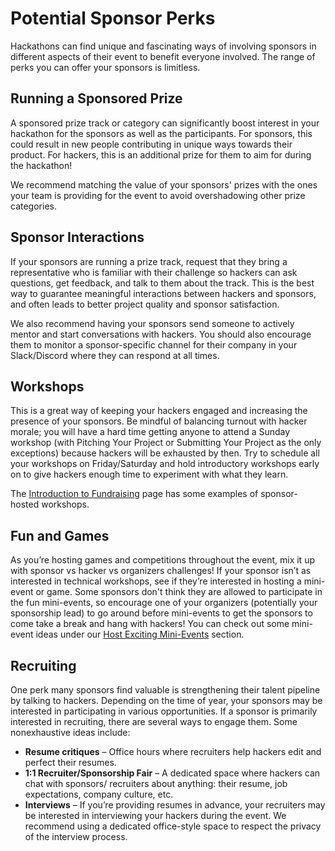 # Potential Sponsor Perks

Hackathons can find unique and fascinating ways of involving sponsors in different aspects of their event to benefit everyone involved. The range of perks you can offer your sponsors is limitless.

## **Running a Sponsored Prize**

A sponsored prize track or category can significantly boost interest in your hackathon for the sponsors as well as the participants. For sponsors, this could result in new people contributing in unique ways towards their product. For hackers, this is an additional prize for them to aim for during the hackathon!

We recommend matching the value of your sponsors' prizes with the ones your team is providing for the event to avoid overshadowing other prize categories.

## **Sponsor Interactions**

If your sponsors are running a prize track, request that they bring a representative who is familiar with their challenge so hackers can ask questions, get feedback, and talk to them about the track. This is the best way to guarantee meaningful interactions between hackers and sponsors, and often leads to better project quality and sponsor satisfaction.

We also recommend having your sponsors send someone to actively mentor and start conversations with hackers. You should also encourage them to monitor a sponsor-specific channel for their company in your Slack/Discord where they can respond at all times.

## **Workshops**

This is a great way of keeping your hackers engaged and increasing the presence of your sponsors. Be mindful of balancing turnout with hacker morale; you will have a hard time getting anyone to attend a Sunday workshop (with Pitching Your Project or Submitting Your Project as the only exceptions) because hackers will be exhausted by then. Try to schedule all your workshops on Friday/Saturday and hold introductory workshops early on to give hackers enough time to experiment with what they learn.&#x20;

The [Introduction to Fundraising](introduction-to-fundraising.md) page has some examples of sponsor-hosted workshops.&#x20;

## **Fun and Games**

As you’re hosting games and competitions throughout the event, mix it up with sponsor vs hacker vs organizers challenges! If your sponsor isn’t as interested in technical workshops, see if they’re interested in hosting a mini-event or game. Some sponsors don't think they are allowed to participate in the fun mini-events, so encourage one of your organizers (potentially your sponsorship lead) to go around before mini-events to get the sponsors to come take a break and hang with hackers! You can check out some mini-event ideas under our [Host Exciting Mini-Events](../../organizer-resources/host-exciting-mini-events/) section.&#x20;

## **Recruiting**

One perk many sponsors find valuable is strengthening their talent pipeline by talking to hackers. Depending on the time of year, your sponsors may be interested in participating in various opportunities.  If a sponsor is primarily interested in recruiting, there are several ways to engage them. Some nonexhaustive ideas include:

* **Resume critiques** – Office hours where recruiters help hackers edit and perfect their resumes.&#x20;
* **1:1 Recruiter/Sponsorship Fair** – A dedicated space where hackers can chat with sponsors/ recruiters about anything: their resume, job expectations, company culture, etc. &#x20;
* **Interviews** – If you’re providing resumes in advance, your recruiters may be interested in interviewing your hackers during the event. We recommend using a dedicated office-style space to respect the privacy of the interview process.
